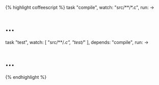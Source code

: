 {% highlight coffeescript %}
task "compile", watch: "src/**/*.c", run: ->
  # ...

task "test", watch: [ "src/**/*.c", "test/*" ], depends: "compile", run: ->
  # ...
{% endhighlight %}
